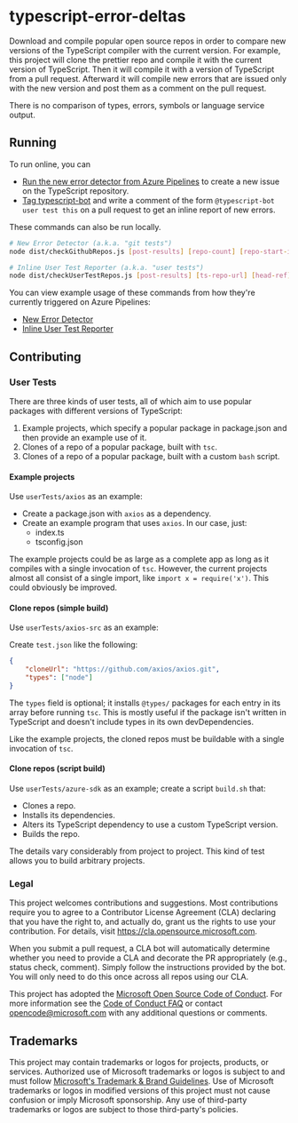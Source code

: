 # typescript-error-deltas

Download and compile popular open source repos in order to compare new versions of the TypeScript compiler with the current version.
For example, this project will clone the prettier repo and compile it with the current version of TypeScript.
Then it will compile it with a version of TypeScript from a pull request.
Afterward it will compile new errors that are issued only with the new version and post them as a comment on the pull request.

There is no comparison of types, errors, symbols or language service output.

## Running

To run online, you can

* [Run the new error detector from Azure Pipelines](https://typescript.visualstudio.com/TypeScript/_build?definitionId=48) to create a new issue on the TypeScript repository.
* [Tag typescript-bot](https://github.com/microsoft/TypeScript/wiki/Triggering-TypeScript-Bot) and write a comment of the form `@typescript-bot user test this` on a pull request to get an inline report of new errors.

These commands can also be run locally.

```sh
# New Error Detector (a.k.a. "git tests")
node dist/checkGithubRepos.js [post-results] [repo-count] [repo-start-index] [old-ts-version-on-npm] [old-ts-version-on-npm]

# Inline User Test Reporter (a.k.a. "user tests")
node dist/checkUserTestRepos.js [post-results] [ts-repo-url] [head-ref] [requesting-user] [source-issue] [github-comment-id-for-updates] [query-repos-by-stars]

```

You can view example usage of these commands from how they're currently triggered on Azure Pipelines:

* [New Error Detector](https://github.com/microsoft/typescript-error-deltas/blob/main/azure-pipelines-gitTests.yml)
* [Inline User Test Reporter](https://github.com/microsoft/typescript-error-deltas/blob/main/azure-pipelines-userTests.yml)

## Contributing

### User Tests

There are three kinds of user tests, all of which aim to use popular packages with different versions of TypeScript:

1. Example projects, which specify a popular package in package.json and then provide an example use of it.
2. Clones of a repo of a popular package, built with `tsc`.
3. Clones of a repo of a popular package, built with a custom `bash` script.

#### Example projects

Use `userTests/axios` as an example:

- Create a package.json with `axios` as a dependency.
- Create an example program that uses `axios`. In our case, just:
  - index.ts
  - tsconfig.json

The example projects could be as large as a complete app as long as it compiles with a single invocation of `tsc`.
However, the current projects almost all consist of a single import, like `import x = require('x')`.
This could obviously be improved.

#### Clone repos (simple build)

Use `userTests/axios-src` as an example:

Create `test.json` like the following:

``` json
{
    "cloneUrl": "https://github.com/axios/axios.git",
    "types": ["node"]
}
```

The `types` field is optional; it installs `@types/` packages for each entry in its array before running `tsc`.
This is mostly useful if the package isn't written in TypeScript and doesn't include types in its own devDependencies.

Like the example projects, the cloned repos must be buildable with a single invocation of `tsc`.

#### Clone repos (script build)

Use `userTests/azure-sdk` as an example; create a script `build.sh` that:

- Clones a repo.
- Installs its dependencies.
- Alters its TypeScript dependency to use a custom TypeScript version.
- Builds the repo.

The details vary considerably from project to project.
This kind of test allows you to build arbitrary projects.

### Legal

This project welcomes contributions and suggestions.  Most contributions require you to agree to a
Contributor License Agreement (CLA) declaring that you have the right to, and actually do, grant us
the rights to use your contribution. For details, visit https://cla.opensource.microsoft.com.

When you submit a pull request, a CLA bot will automatically determine whether you need to provide
a CLA and decorate the PR appropriately (e.g., status check, comment). Simply follow the instructions
provided by the bot. You will only need to do this once across all repos using our CLA.

This project has adopted the [Microsoft Open Source Code of Conduct](https://opensource.microsoft.com/codeofconduct/).
For more information see the [Code of Conduct FAQ](https://opensource.microsoft.com/codeofconduct/faq/) or
contact [opencode@microsoft.com](mailto:opencode@microsoft.com) with any additional questions or comments.

## Trademarks

This project may contain trademarks or logos for projects, products, or services. Authorized use of Microsoft
trademarks or logos is subject to and must follow
[Microsoft's Trademark & Brand Guidelines](https://www.microsoft.com/en-us/legal/intellectualproperty/trademarks/usage/general).
Use of Microsoft trademarks or logos in modified versions of this project must not cause confusion or imply Microsoft sponsorship.
Any use of third-party trademarks or logos are subject to those third-party's policies.
